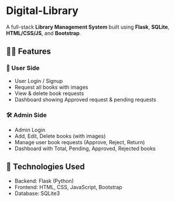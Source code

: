 ﻿# Digital-Library
 
A full-stack **Library Management System** built using **Flask**, **SQLite**, **HTML/CSS/JS**, and **Bootstrap**.

## 👩‍💻 Features

### 🔐 User Side
- User Login / Signup
- Request all books with images
- View & delete book requests
- Dashboard showing Approved request & pending requests

### 🛠️ Admin Side
- Admin Login
- Add, Edit, Delete books (with images)
- Manage user book requests (Approve, Reject, Return)
- Dashboard with Total, Pending, Approved, Rejected books

## 🧰 Technologies Used
- Backend: Flask (Python)
- Frontend: HTML, CSS, JavaScript, Bootstrap
- Database: SQLite3

